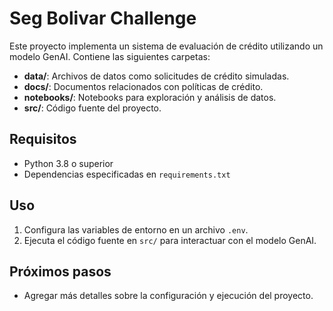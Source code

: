 # Seg Bolivar Challenge

Este proyecto implementa un sistema de evaluación de crédito utilizando un modelo GenAI. Contiene las siguientes carpetas:

- **data/**: Archivos de datos como solicitudes de crédito simuladas.
- **docs/**: Documentos relacionados con políticas de crédito.
- **notebooks/**: Notebooks para exploración y análisis de datos.
- **src/**: Código fuente del proyecto.

## Requisitos
- Python 3.8 o superior
- Dependencias especificadas en `requirements.txt`

## Uso
1. Configura las variables de entorno en un archivo `.env`.
2. Ejecuta el código fuente en `src/` para interactuar con el modelo GenAI.

## Próximos pasos
- Agregar más detalles sobre la configuración y ejecución del proyecto.
